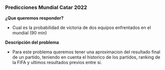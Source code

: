 ### Predicciones Mundial Catar 2022

**¿Que queremos responder?**

- Cual es la probabilidad de victoria de dos equipos enfrentados en el mundial (90 min)


**Descripción del problema**

- Para este problema queremos tener una aproximacion del resultado final de un partido, teniendo en cuenta el historico de los partidos, ranking de la FIFA y ultimos resultados previos entre si.

